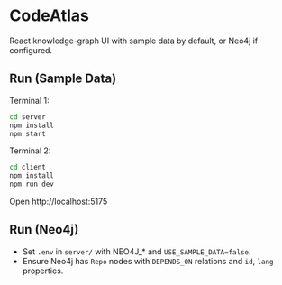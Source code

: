 # CodeAtlas

React knowledge-graph UI with sample data by default, or Neo4j if configured.

## Run (Sample Data)

Terminal 1:
```bash
cd server
npm install
npm start
```

Terminal 2:
```bash
cd client
npm install
npm run dev
```

Open http://localhost:5175

## Run (Neo4j)
- Set `.env` in `server/` with NEO4J_* and `USE_SAMPLE_DATA=false`.
- Ensure Neo4j has `Repo` nodes with `DEPENDS_ON` relations and `id`, `lang` properties.
